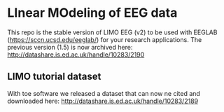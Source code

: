 # LInear MOdeling of EEG data

This repo is the stable version of LIMO EEG (v2) to be used with EEGLAB (https://sccn.ucsd.edu/eeglab/) for your research applications.
The previous version (1.5) is now archived here: http://datashare.is.ed.ac.uk/handle/10283/2190

## LIMO tutorial dataset

With toe software we released a dataset that can now ne cited and downloaded here: http://datashare.is.ed.ac.uk/handle/10283/2189

